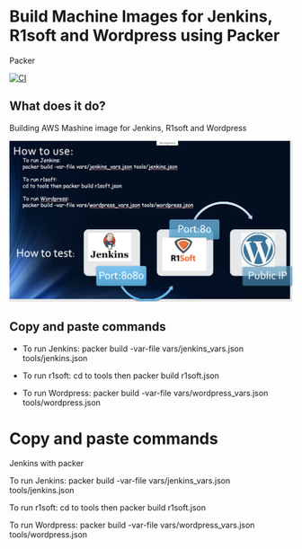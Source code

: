 
Build  Machine Images for Jenkins, R1soft and Wordpress using Packer
===========
Packer 


[![CI](https://travis-ci.org/sadsfae/ansible-elk.svg?branch=master)](https://travis-ci.org/sadsfae/ansible-elk)

## What does it do?
Building AWS Mashine image for Jenkins, R1soft and Wordpress 

![packer](/image/use.png?raw=true "Click Discover")


## Copy and paste commands 
* To run Jenkins:
   packer build -var-file vars/jenkins_vars.json  tools/jenkins.json
   
* To run r1soft:
   cd to tools then packer build r1soft.json

* To run Wordpress:
   packer build -var-file vars/wordpress_vars.json tools/wordpress.json 



# Copy and paste commands 

Jenkins with packer

To run Jenkins:
packer build -var-file vars/jenkins_vars.json  tools/jenkins.json

To run r1soft:
cd to tools then packer build r1soft.json

To run Wordpress:
packer build -var-file vars/wordpress_vars.json tools/wordpress.json 
